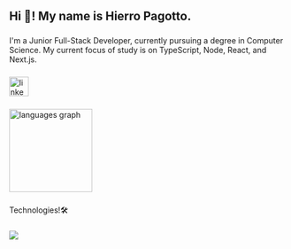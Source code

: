 <h2 align="left">Hi 👋! My name is Hierro Pagotto.</h2>

###

<p align="left">I'm a Junior Full-Stack Developer, currently pursuing a degree in Computer Science. My current focus of study is on TypeScript, Node, React, and Next.js.</p>

###

<div align="left">
  <a href="https://www.linkedin.com/in/hierro-reino-pagotto-92ab482bb/" target="_blank">
    <img src="https://img.shields.io/static/v1?message=LinkedIn&logo=linkedin&label=&color=0077B5&logoColor=white&labelColor=&style=for-the-badge" height="35" alt="linkedin logo"  />
  </a>
  
###
  <div align="left">
  <img src="https://github-readme-stats.vercel.app/api/top-langs?username=HierroPagotto&locale=en&hide_title=false&layout=compact&card_width=320&langs_count=5&theme=dracula&hide_border=false&order=2" height="150" alt="languages graph"  />
</div>

###

<p align="left">Technologies!🛠</p>

###

<div>
    <p align="left">
        <a href="https://skillicons.dev">
            <img src="https://skillicons.dev/icons?i=javascript,typescript,nodejs,react,nextjs,python,php,laravel,mysql,figma,postman"/>
        </a>
    </p>
</div>

###

